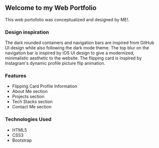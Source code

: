 ## Welcome to my Web Portfolio

This web portofolio was conceptualized and designed by ME!. 

### Design inspiration

The dark rounded containers and navigation bars are inspired from GitHub UI design while also following the dark mode theme. The top blur on the navigation bar is inspired by iOS UI design to give a modernized, minimalistic aesthetic to the website. The flipping card is inspired by Instagram's dynamic profile picture flip animation.

### Features
- Flipping Card Profile Information
- About Me section
- Projects section
- Tech Stacks section
- Contact Me section

### Technologies Used
- HTML5
- CSS3
- Bootstrap